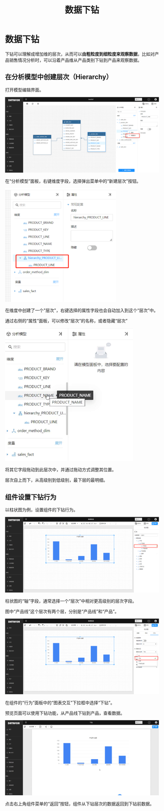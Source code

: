 ﻿---
id: kzt-jmgnjs
title: 数据下钻
sidebar_position: 2
---
# 数据下钻

下钻可以理解成增加维的层次，从而可以**由粗粒度到细粒度来观察数据**，比如对产品销售情况分析时，可以沿着产品维从产品类别下钻到产品来观察数据。

## 在分析模型中创建层次（Hierarchy）

打开模型编辑界面。

![image-20220216210845133](../../static/img/datafor/analysis/image-20220216210845133.png)

在“分析模型”面板，右键维度字段，选择弹出菜单中的“新建层次”按钮。

<img src="../../static/img/datafor/analysis/image-20220216211034542.png" alt="image-20220216211034542" style="zoom:80%;" />

在维度中创建了一个"层次"，右键选择的属性字段也会自动加入到这个“层次”中。

通过右侧的“属性”面板，可以修改“层次”的名称，或者隐藏“层次”

<img src="../../static/img/datafor/analysis/5eg58-tv0fi.gif" alt="5eg58-tv0fi" style="zoom:80%;" />


将其它字段拖动到此层次中，并通过拖动方式调整其位置。

层次自上而下，从高级别到低级别，最下层的最明细。

## 组件设置下钻行为

以柱状图为例，设置组件的下钻行为。

![image-20220216212422093](../../static/img/datafor/analysis/image-20220216212422093.png)


柱状图的“轴”字段，通常选择一个“层次”中相对更高级别的层次字段。

图中“产品线”这个层次有两个层，分别是“产品线”和“产品”。

![image-20220216212708070](../../static/img/datafor/analysis/image-20220216212708070.png)


在组件的“行为”面板中的“图表交互”下拉框中选择“下钻”。

预览页面可以使用下钻功能，从产品线下钻到产品，查看数据。

![2x9xr-j8cv9](../../static/img/datafor/analysis/2x9xr-j8cv9.gif)

点击右上角组件菜单的“返回”按钮，组件从下钻层次的数据返回到下钻前数据。